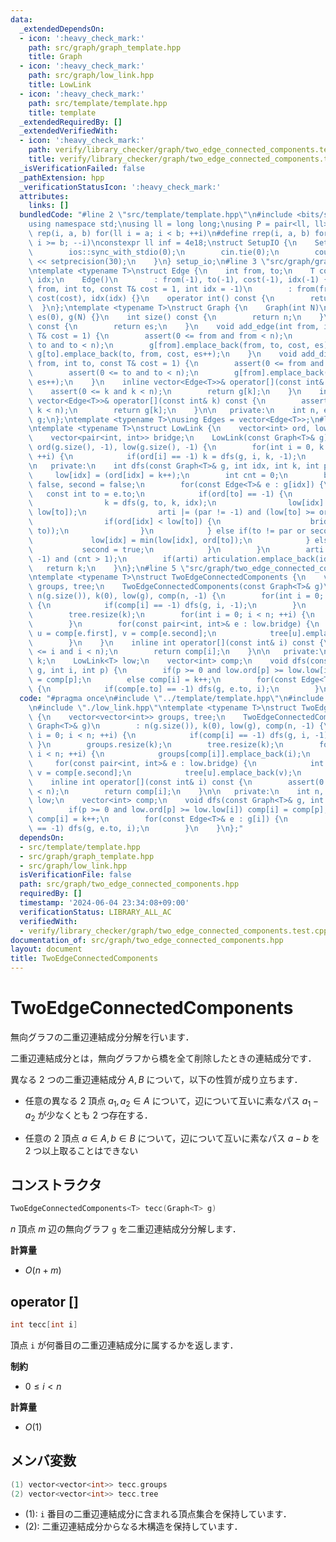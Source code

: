 ```yaml
---
data:
  _extendedDependsOn:
  - icon: ':heavy_check_mark:'
    path: src/graph/graph_template.hpp
    title: Graph
  - icon: ':heavy_check_mark:'
    path: src/graph/low_link.hpp
    title: LowLink
  - icon: ':heavy_check_mark:'
    path: src/template/template.hpp
    title: template
  _extendedRequiredBy: []
  _extendedVerifiedWith:
  - icon: ':heavy_check_mark:'
    path: verify/library_checker/graph/two_edge_connected_components.test.cpp
    title: verify/library_checker/graph/two_edge_connected_components.test.cpp
  _isVerificationFailed: false
  _pathExtension: hpp
  _verificationStatusIcon: ':heavy_check_mark:'
  attributes:
    links: []
  bundledCode: "#line 2 \"src/template/template.hpp\"\n#include <bits/stdc++.h>\n\
    using namespace std;\nusing ll = long long;\nusing P = pair<ll, ll>;\n#define\
    \ rep(i, a, b) for(ll i = a; i < b; ++i)\n#define rrep(i, a, b) for(ll i = a;\
    \ i >= b; --i)\nconstexpr ll inf = 4e18;\nstruct SetupIO {\n    SetupIO() {\n\
    \        ios::sync_with_stdio(0);\n        cin.tie(0);\n        cout << fixed\
    \ << setprecision(30);\n    }\n} setup_io;\n#line 3 \"src/graph/graph_template.hpp\"\
    \ntemplate <typename T>\nstruct Edge {\n    int from, to;\n    T cost;\n    int\
    \ idx;\n    Edge()\n        : from(-1), to(-1), cost(-1), idx(-1) {}\n    Edge(int\
    \ from, int to, const T& cost = 1, int idx = -1)\n        : from(from), to(to),\
    \ cost(cost), idx(idx) {}\n    operator int() const {\n        return to;\n  \
    \  }\n};\ntemplate <typename T>\nstruct Graph {\n    Graph(int N)\n        : n(N),\
    \ es(0), g(N) {}\n    int size() const {\n        return n;\n    }\n    int edge_size()\
    \ const {\n        return es;\n    }\n    void add_edge(int from, int to, const\
    \ T& cost = 1) {\n        assert(0 <= from and from < n);\n        assert(0 <=\
    \ to and to < n);\n        g[from].emplace_back(from, to, cost, es);\n       \
    \ g[to].emplace_back(to, from, cost, es++);\n    }\n    void add_directed_edge(int\
    \ from, int to, const T& cost = 1) {\n        assert(0 <= from and from < n);\n\
    \        assert(0 <= to and to < n);\n        g[from].emplace_back(from, to, cost,\
    \ es++);\n    }\n    inline vector<Edge<T>>& operator[](const int& k) {\n    \
    \    assert(0 <= k and k < n);\n        return g[k];\n    }\n    inline const\
    \ vector<Edge<T>>& operator[](const int& k) const {\n        assert(0 <= k and\
    \ k < n);\n        return g[k];\n    }\n\n   private:\n    int n, es;\n    vector<vector<Edge<T>>>\
    \ g;\n};\ntemplate <typename T>\nusing Edges = vector<Edge<T>>;\n#line 4 \"src/graph/low_link.hpp\"\
    \ntemplate <typename T>\nstruct LowLink {\n    vector<int> ord, low, articulation;\n\
    \    vector<pair<int, int>> bridge;\n    LowLink(const Graph<T>& g)\n        :\
    \ ord(g.size(), -1), low(g.size(), -1) {\n        for(int i = 0, k = 0; i < g.size();\
    \ ++i) {\n            if(ord[i] == -1) k = dfs(g, i, k, -1);\n        }\n    }\n\
    \n   private:\n    int dfs(const Graph<T>& g, int idx, int k, int par) {\n   \
    \     low[idx] = (ord[idx] = k++);\n        int cnt = 0;\n        bool arti =\
    \ false, second = false;\n        for(const Edge<T>& e : g[idx]) {\n         \
    \   const int to = e.to;\n            if(ord[to] == -1) {\n                ++cnt;\n\
    \                k = dfs(g, to, k, idx);\n                low[idx] = min(low[idx],\
    \ low[to]);\n                arti |= (par != -1) and (low[to] >= ord[idx]);\n\
    \                if(ord[idx] < low[to]) {\n                    bridge.emplace_back(minmax(idx,\
    \ to));\n                }\n            } else if(to != par or second) {\n   \
    \             low[idx] = min(low[idx], ord[to]);\n            } else {\n     \
    \           second = true;\n            }\n        }\n        arti |= (par ==\
    \ -1) and (cnt > 1);\n        if(arti) articulation.emplace_back(idx);\n     \
    \   return k;\n    }\n};\n#line 5 \"src/graph/two_edge_connected_components.hpp\"\
    \ntemplate <typename T>\nstruct TwoEdgeConnectedComponents {\n    vector<vector<int>>\
    \ groups, tree;\n    TwoEdgeConnectedComponents(const Graph<T>& g)\n        :\
    \ n(g.size()), k(0), low(g), comp(n, -1) {\n        for(int i = 0; i < n; ++i)\
    \ {\n            if(comp[i] == -1) dfs(g, i, -1);\n        }\n        groups.resize(k);\n\
    \        tree.resize(k);\n        for(int i = 0; i < n; ++i) {\n            groups[comp[i]].emplace_back(i);\n\
    \        }\n        for(const pair<int, int>& e : low.bridge) {\n            int\
    \ u = comp[e.first], v = comp[e.second];\n            tree[u].emplace_back(v);\n\
    \        }\n    }\n    inline int operator[](const int& i) const {\n        assert(0\
    \ <= i and i < n);\n        return comp[i];\n    }\n\n   private:\n    int n,\
    \ k;\n    LowLink<T> low;\n    vector<int> comp;\n    void dfs(const Graph<T>&\
    \ g, int i, int p) {\n        if(p >= 0 and low.ord[p] >= low.low[i]) comp[i]\
    \ = comp[p];\n        else comp[i] = k++;\n        for(const Edge<T>& e : g[i])\
    \ {\n            if(comp[e.to] == -1) dfs(g, e.to, i);\n        }\n    }\n};\n"
  code: "#pragma once\n#include \"../template/template.hpp\"\n#include \"./graph_template.hpp\"\
    \n#include \"./low_link.hpp\"\ntemplate <typename T>\nstruct TwoEdgeConnectedComponents\
    \ {\n    vector<vector<int>> groups, tree;\n    TwoEdgeConnectedComponents(const\
    \ Graph<T>& g)\n        : n(g.size()), k(0), low(g), comp(n, -1) {\n        for(int\
    \ i = 0; i < n; ++i) {\n            if(comp[i] == -1) dfs(g, i, -1);\n       \
    \ }\n        groups.resize(k);\n        tree.resize(k);\n        for(int i = 0;\
    \ i < n; ++i) {\n            groups[comp[i]].emplace_back(i);\n        }\n   \
    \     for(const pair<int, int>& e : low.bridge) {\n            int u = comp[e.first],\
    \ v = comp[e.second];\n            tree[u].emplace_back(v);\n        }\n    }\n\
    \    inline int operator[](const int& i) const {\n        assert(0 <= i and i\
    \ < n);\n        return comp[i];\n    }\n\n   private:\n    int n, k;\n    LowLink<T>\
    \ low;\n    vector<int> comp;\n    void dfs(const Graph<T>& g, int i, int p) {\n\
    \        if(p >= 0 and low.ord[p] >= low.low[i]) comp[i] = comp[p];\n        else\
    \ comp[i] = k++;\n        for(const Edge<T>& e : g[i]) {\n            if(comp[e.to]\
    \ == -1) dfs(g, e.to, i);\n        }\n    }\n};"
  dependsOn:
  - src/template/template.hpp
  - src/graph/graph_template.hpp
  - src/graph/low_link.hpp
  isVerificationFile: false
  path: src/graph/two_edge_connected_components.hpp
  requiredBy: []
  timestamp: '2024-06-04 23:34:08+09:00'
  verificationStatus: LIBRARY_ALL_AC
  verifiedWith:
  - verify/library_checker/graph/two_edge_connected_components.test.cpp
documentation_of: src/graph/two_edge_connected_components.hpp
layout: document
title: TwoEdgeConnectedComponents
---
```


# TwoEdgeConnectedComponents

無向グラフの二重辺連結成分分解を行います．

二重辺連結成分とは，無向グラフから橋を全て削除したときの連結成分です．

異なる $2$ つの二重辺連結成分 $A, B$ について，以下の性質が成り立ちます．

- 任意の異なる $2$ 頂点 $a_1, a_2 \in A$ について，辺について互いに素なパス $a_1 - a_2$ が少なくとも $2$ つ存在する．

- 任意の $2$ 頂点 $a \in A, b \in B$ について，辺について互いに素なパス $a - b$ を $2$ つ以上取ることはできない

## コンストラクタ

```cpp
TwoEdgeConnectedComponents<T> tecc(Graph<T> g)
```

$n$ 頂点 $m$ 辺の無向グラフ `g` を二重辺連結成分分解します．

**計算量**

- $O(n + m)$

## operator []

```cpp
int tecc[int i]
```

頂点 `i` が何番目の二重辺連結成分に属するかを返します．

**制約**

- $0 \leq i < n$

**計算量**

- $O(1)$

## メンバ変数

```cpp
(1) vector<vector<int>> tecc.groups
(2) vector<vector<int>> tecc.tree
```

- (1): `i` 番目の二重辺連結成分に含まれる頂点集合を保持しています．
- (2): 二重辺連結成分からなる木構造を保持しています．